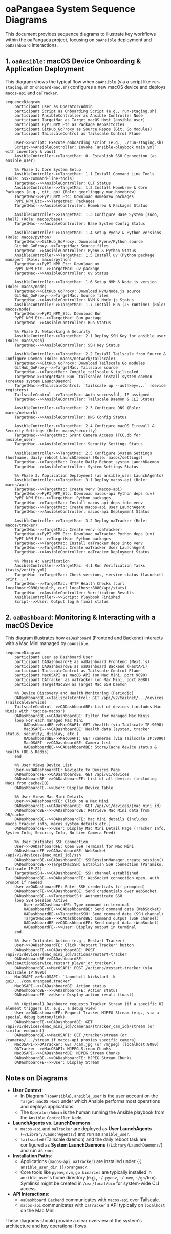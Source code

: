 # oaPangaea System Sequence Diagrams

This document provides sequence diagrams to illustrate key workflows within the oaPangaea project, focusing on `oaAnsible` deployment and `oaDashboard` interactions.

## 1. `oaAnsible`: macOS Device Onboarding & Application Deployment

This diagram shows the typical flow when `oaAnsible` (via a script like `run-staging.sh` or `onboard-mac.sh`) configures a new macOS device and deploys `macos-api` and `oaTracker`.

```mermaid
sequenceDiagram
    participant User as Operator/Admin
    participant Script as Onboarding Script (e.g., run-staging.sh)
    participant AnsibleController as Ansible Controller Node
    participant TargetMac as Target macOS Host (ansible_user)
    participant PyPI_NPM_Etc as Package Repositories
    participant GitHub_GoProxy as Source Repos (Git, Go Modules)
    participant TailscaleControl as Tailscale Control Plane

    User->>Script: Execute onboarding script (e.g., ./run-staging.sh)
    Script->>AnsibleController: Invoke `ansible-playbook main.yml` with inventory & vault
    AnsibleController->>TargetMac: 0. Establish SSH Connection (as ansible_user)

    %% Phase 1: Core System Setup
    AnsibleController->>TargetMac: 1.1 Install Command Line Tools (Role: osx-command-line-tools)
    TargetMac-->>AnsibleController: CLT Status
    AnsibleController->>TargetMac: 1.2 Install Homebrew & Core Packages (e.g., git, go) (Role: geerlingguy.mac.homebrew)
    TargetMac->>PyPI_NPM_Etc: Download Homebrew packages
    PyPI_NPM_Etc-->>TargetMac: Packages
    TargetMac-->>AnsibleController: Homebrew & Packages Status

    AnsibleController->>TargetMac: 1.3 Configure Base System (sudo, shell) (Role: macos/base)
    TargetMac-->>AnsibleController: Base System Config Status

    AnsibleController->>TargetMac: 1.4 Setup Pyenv & Python versions (Role: macos/python)
    TargetMac->>GitHub_GoProxy: Download Pyenv/Python source
    GitHub_GoProxy-->>TargetMac: Source files
    TargetMac-->>AnsibleController: Pyenv & Python Status
    AnsibleController->>TargetMac: 1.5 Install uv (Python package manager) (Role: macos/python)
    TargetMac->>PyPI_NPM_Etc: Download uv
    PyPI_NPM_Etc-->>TargetMac: uv package
    TargetMac-->>AnsibleController: uv Status

    AnsibleController->>TargetMac: 1.6 Setup NVM & Node.js version (Role: macos/node)
    TargetMac->>GitHub_GoProxy: Download NVM/Node.js source
    GitHub_GoProxy-->>TargetMac: Source files
    TargetMac-->>AnsibleController: NVM & Node.js Status
    AnsibleController->>TargetMac: 1.7 Install Bun (JS runtime) (Role: macos/node)
    TargetMac->>PyPI_NPM_Etc: Download Bun
    PyPI_NPM_Etc-->>TargetMac: Bun package
    TargetMac-->>AnsibleController: Bun Status

    %% Phase 2: Networking & Security
    AnsibleController->>TargetMac: 2.1 Deploy SSH Key for ansible_user (Role: macos/ssh)
    TargetMac-->>AnsibleController: SSH Key Status

    AnsibleController->>TargetMac: 2.2 Install Tailscale from Source & Configure Daemon (Role: macos/network/tailscale)
    TargetMac->>GitHub_GoProxy: Download Tailscale Go modules
    GitHub_GoProxy-->>TargetMac: Tailscale source
    TargetMac-->>TargetMac: Compile tailscale & tailscaled
    TargetMac->>TargetMac: Run `tailscaled install-system-daemon` (creates system LaunchDaemon)
    TargetMac->>TailscaleControl: `tailscale up --authkey=...` (device registers)
    TailscaleControl-->>TargetMac: Auth successful, IP assigned
    TargetMac-->>AnsibleController: Tailscale Daemon & CLI Status

    AnsibleController->>TargetMac: 2.3 Configure DNS (Role: macos/network)
    TargetMac-->>AnsibleController: DNS Config Status

    AnsibleController->>TargetMac: 2.4 Configure macOS Firewall & Security Settings (Role: macos/security)
    TargetMac-->>TargetMac: Grant Camera Access (TCC.db for ansible_user)
    TargetMac-->>AnsibleController: Security Settings Status

    AnsibleController->>TargetMac: 2.5 Configure System Settings (hostname, daily reboot LaunchDaemon) (Role: macos/settings)
    TargetMac-->>TargetMac: Create Daily Reboot system LaunchDaemon
    TargetMac-->>AnsibleController: System Settings Status

    %% Phase 3: Application Deployment (as ansible_user LaunchAgents)
    AnsibleController->>TargetMac: 3.1 Deploy macos-api (Role: macos/api)
    TargetMac-->>TargetMac: Create venv (macos-api)
    TargetMac->>PyPI_NPM_Etc: Download macos-api Python deps (uv)
    PyPI_NPM_Etc-->>TargetMac: Python packages
    TargetMac-->>TargetMac: Install macos-api deps into venv
    TargetMac-->>TargetMac: Create macos-api User LaunchAgent
    TargetMac-->>AnsibleController: macos-api Deployment Status

    AnsibleController->>TargetMac: 3.2 Deploy oaTracker (Role: macos/tracker)
    TargetMac-->>TargetMac: Create venv (oaTracker)
    TargetMac->>PyPI_NPM_Etc: Download oaTracker Python deps (uv)
    PyPI_NPM_Etc-->>TargetMac: Python packages
    TargetMac-->>TargetMac: Install oaTracker deps into venv
    TargetMac-->>TargetMac: Create oaTracker User LaunchAgent
    TargetMac-->>AnsibleController: oaTracker Deployment Status

    %% Phase 4: Verification
    AnsibleController->>TargetMac: 4.1 Run Verification Tasks (tasks/verify.yml)
    TargetMac-->>TargetMac: Check versions, service status (launchctl print ...)
    TargetMac-->>TargetMac: HTTP Health Checks (curl localhost:9090/health, curl localhost:8080/api/stats)
    TargetMac-->>AnsibleController: Verification Results
    AnsibleController-->>Script: Playbook Finished
    Script-->>User: Output log & final status
```

## 2. `oaDashboard`: Monitoring & Interacting with a macOS Device

This diagram illustrates how `oaDashboard` (Frontend and Backend) interacts with a Mac Mini managed by `oaAnsible`.

```mermaid
sequenceDiagram
    participant User as Dashboard User
    participant OADashboardFE as oaDashboard Frontend (Next.js)
    participant OADashboardBE as oaDashboard Backend (FastAPI)
    participant TailscaleControl as Tailscale Control Plane
    participant MacOSAPI as macOS API (on Mac Mini, port 9090)
    participant OATracker as oaTracker (on Mac Mini, port 8080)
    participant TargetMacSSH as Target Mac SSH Daemon

    %% Device Discovery and Health Monitoring (Periodic)
    OADashboardBE->>TailscaleControl: GET /api/v2/tailnet/.../devices (TailscaleService)
    TailscaleControl-->>OADashboardBE: List of devices (includes Mac Minis with 'tag:oa-macos')
    OADashboardBE->>OADashboardBE: Filter for managed Mac Minis
    loop For each managed Mac Mini
        OADashboardBE->>MacOSAPI: GET /health (via Tailscale IP:9090)
        MacOSAPI-->>OADashboardBE: Health data (system, tracker status, security, display, etc.)
        OADashboardBE->>MacOSAPI: GET /cameras (via Tailscale IP:9090)
        MacOSAPI-->>OADashboardBE: Camera list
        OADashboardBE->>OADashboardBE: Store/Cache device status & health (DB & Redis)
    end

    %% User Views Device List
    User->>OADashboardFE: Navigate to Devices Page
    OADashboardFE->>OADashboardBE: GET /api/v1/devices
    OADashboardBE-->>OADashboardFE: List of all devices (including Macs from cache/DB)
    OADashboardFE-->>User: Display Device Table

    %% User Views Mac Mini Details
    User->>OADashboardFE: Click on a Mac Mini
    OADashboardFE->>OADashboardBE: GET /api/v1/devices/{mac_mini_id}
    OADashboardBE-->>OADashboardBE: Retrieve Mac Mini data from DB/cache
    OADashboardBE-->>OADashboardFE: Mac Mini details (includes macos_tracker_info, macos_system_details etc.)
    OADashboardFE-->>User: Display Mac Mini Detail Page (Tracker Info, System Info, Security Info, No Live Camera Feed)

    %% User Initiates SSH Connection
    User->>OADashboardFE: Open SSH Terminal for Mac Mini
    OADashboardFE->>OADashboardBE: WebSocket /api/v1/devices/{mac_mini_id}/ssh
    OADashboardBE->>OADashboardBE: SSHSessionManager.create_session()
    OADashboardBE->>TargetMacSSH: Establish SSH connection (Paramiko, Tailscale IP:22)
    TargetMacSSH-->>OADashboardBE: SSH channel established
    OADashboardBE-->>OADashboardFE: WebSocket connection open, auth prompt if needed
    User->>OADashboardFE: Enter SSH credentials (if prompted)
    OADashboardFE->>OADashboardBE: Send credentials over WebSocket
    OADashboardBE-->>TargetMacSSH: Authenticate SSH
    loop SSH Session Active
        User->>OADashboardFE: Type command in terminal
        OADashboardFE->>OADashboardBE: Send command data (WebSocket)
        OADashboardBE->>TargetMacSSH: Send command data (SSH channel)
        TargetMacSSH-->>OADashboardBE: Command output (SSH channel)
        OADashboardBE->>OADashboardFE: Send output data (WebSocket)
        OADashboardFE-->>User: Display output in terminal
    end

    %% User Initiates Action (e.g., Restart Tracker)
    User->>OADashboardFE: Click "Restart Tracker" button
    OADashboardFE->>OADashboardBE: POST /api/v1/devices/{mac_mini_id}/actions/restart-tracker
    OADashboardBE->>OADashboardBE: DeviceActionsService.restart_player_or_tracker()
    OADashboardBE->>MacOSAPI: POST /actions/restart-tracker (via Tailscale IP:9090)
    MacOSAPI->>MacOSAPI: `launchctl kickstart -k gui/.../com.orangead.tracker`
    MacOSAPI-->>OADashboardBE: Action status
    OADashboardBE-->>OADashboardFE: Action status
    OADashboardFE-->>User: Display action result (toast)

    %% (Optional) Dashboard requests Tracker Stream (if a specific UI element triggers it, e.g., a debug view)
    User->>OADashboardFE: Request Tracker MJPEG Stream (e.g., via a special debug button/link)
    OADashboardFE->>OADashboardBE: GET /api/v1/devices/{mac_mini_id}/cameras/{tracker_cam_id}/stream (or similar endpoint)
    OADashboardBE->>MacOSAPI: GET /tracker/stream (or /cameras/.../stream if macos-api proxies specific camera)
    MacOSAPI->>OATracker: GET /cam.jpg (or /mjpeg) (localhost:8080)
    OATracker-->>MacOSAPI: MJPEG Stream Chunks
    MacOSAPI-->>OADashboardBE: MJPEG Stream Chunks
    OADashboardBE-->>OADashboardFE: MJPEG Stream Chunks
    OADashboardFE-->>User: Display Stream
```

## Notes on Diagrams

- **User Context**:
  - In Diagram 1 (`oaAnsible`), `ansible_user` is the user account on the `Target macOS Host` under which Ansible performs most operations and deploys applications.
  - The `Operator/Admin` is the human running the Ansible playbook from the `Ansible Controller Node`.
- **LaunchAgents vs. LaunchDaemons**:
  - `macos-api` and `oaTracker` are deployed as **User LaunchAgents** (`~/Library/LaunchAgents/`) and run as `ansible_user`.
  - `tailscaled` (Tailscale daemon) and the daily reboot task are configured as **System LaunchDaemons** (`/Library/LaunchDaemons/`) and run as `root`.
- **Installation Paths**:
  - Applications (`macos-api`, `oaTracker`) are installed under `{{ ansible_user_dir }}/orangead/`.
  - Core tools like `pyenv`, `nvm`, `go binaries` are typically installed in `ansible_user`'s home directory (e.g., `~/.pyenv`, `~/.nvm`, `~/go/bin`). Symlinks might be created in `/usr/local/bin` for system-wide CLI access.
- **API Interactions**:
  - `oaDashboard Backend` communicates with `macos-api` over Tailscale.
  - `macos-api` communicates with `oaTracker`'s API typically on `localhost` on the Mac Mini.

These diagrams should provide a clear overview of the system's architecture and key operational flows.
